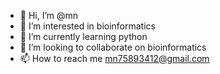 - 👋 Hi, I’m @mn
- 👀 I’m interested in bioinformatics
- 🌱 I’m currently learning python
- 💞️ I’m looking to collaborate on bioinformatics
- 📫 How to reach me mn75893412@gmail.com

<!---
mn is a ✨ special ✨ repository because its `README.md` (this file) appears on your GitHub profile.
You can click the Preview link to take a look at your changes.
--->
